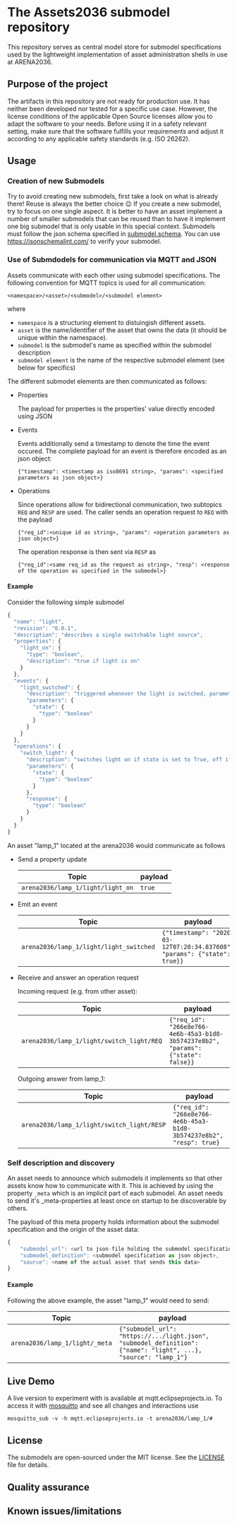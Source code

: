 # The Assets2036 submodel repository

This repository serves as central model store for submodel specifications used 
by the lightweight implementation of asset administration shells in use at ARENA2036.


## Purpose of the project

The artifacts in this repository are not ready for production use. 
It has neither been developed nor tested for a specific use case. 
However, the license conditions of the applicable Open Source licenses allow 
you to adapt the software to your needs. Before using it in a safety relevant 
setting, make sure that the software fulfills your requirements and 
adjust it according to any applicable safety standards (e.g. ISO 26262).


## Usage

### Creation of new Submodels

Try to avoid creating new submodels, first take a look on what is already there!
Reuse is always the better choice :wink:
If you create a new submodel, try to focus on one single aspect.
It is better to have an asset implement a number of smaller submodels that can 
be reused than to have it implement one big submodel that is only usable in this
special context.
Submodels must follow the json schema specified in
[submodel.schema](submodel.schema). 
You can use https://jsonschemalint.com/ to verify your submodel.

### Use of Submdodels for communication via MQTT and JSON

Assets communicate with each other using submodel specifications. The following
convention for MQTT topics is used for all communication:

`<namespace>/<asset>/<submodel>/<submodel element>`

where
- `namespace` is a structuring element to distuingish different assets. 
- `asset` is the name/identifier of the asset that owns the data (it should be unique within the namespace).
- `submodel` is the submodel's name as specified within the submodel description
- `submodel element` is the name of the respective submodel element (see below for specifics)

The different submodel elements are then communicated as follows:

- Properties
 
  The payload for properties is the properties' value directly encoded using JSON

- Events
 
  Events additionally send a timestamp to denote the time the event occured.
  The complete payload for an event is therefore encoded as an json object:

  `{"timestamp": <timestamp as iso8691 string>, "params": <specified parameters as json object>}`
  

- Operations
 
  Since operations allow for bidirectional communication, two subtopics `REQ` and `RESP` are used. The caller sends an operation request to `REQ` with the payload

  `{"req_id":<unique id as string>, "params": <operation parameters as json object>}`
  
  The operation response is then sent via `RESP` as
  
  `{"req_id":<same req_id as the request as string>, "resp": <response of the operation as specified in the submodel>}`

#### Example 

Consider the following simple submodel

```javascript
{
  "name": "light",
  "revision": "0.0.1",
  "description": "describes a single switchable light source",
  "properties": {
    "light_on": {
      "type": "boolean",
      "description": "true if light is on"
    }
  },
  "events": {
    "light_switched": {
      "description": "triggered whenever the light is switched, parameter 'state' tells if on or off",
      "parameters": {
        "state": {
          "type": "boolean"
        }
      }
    }
  },
  "operations": {
    "switch_light": {
      "description": "switches light on if state is set to True, off if state is False, returns true if operation successful",
      "parameters": {
        "state": {
          "type": "boolean"
        }
      },
      "response": {
        "type": "boolean"
      }
    }
  }
}
```

An asset "lamp_1" located at the arena2036 would communicate as follows

- Send a property update

  | Topic | payload |
  | ------ | ------ |
  | `arena2036/lamp_1/light/light_on` | `true` |

- Emit an event

  | Topic | payload |
  | ------ | ------ |
  | `arena2036/lamp_1/light/light_switched` | `{"timestamp": "2020-03-12T07:20:34.837608", "params": {"state": true}}` |
  
- Receive and answer an operation request

  Incoming request (e.g. from other asset):
  
  | Topic | payload |
  | ------ | ------ |
  | `arena2036/lamp_1/light/switch_light/REQ` | `{"req_id": "266e8e766-4e6b-45a3-b1d8-3b574237e8b2", "params": {"state": false}}` |
  
  Outgoing answer from lamp_1:
  
  | Topic | payload |
  | ------ | ------ |
  | `arena2036/lamp_1/light/switch_light/RESP` | `{"req_id": "266e8e766-4e6b-45a3-b1d8-3b574237e8b2", "resp": true}` |
  

### Self description and discovery

An asset needs to announce which submodels it implements so that other assets 
know how to communicate with it. This is achieved by using the property `_meta` which is an implicit part of each submodel.
An asset needs to send it's _meta-properties at least once on startup to be discoverable by others.

The payload of this meta property holds information about the submodel specification and the origin of the asset data:

```javascript
{
    "submodel_url": <url to json-file holding the submodel specification>,
    "submodel_definition": <submodel specification as json object>,
    "source": <name of the actual asset that sends this data>
}

```

#### Example 

Following the above example, the asset "lamp_1" would need to send:

| Topic | payload |
| ------ | ------ |
| `arena2036/lamp_1/light/_meta` | `{"submodel_url": "https://.../light.json", "submodel_definition": {"name": "light", ...}, "source": "lamp_1"}` |

## Live Demo
A live version to experiment with is available at mqtt.eclipseprojects.io. To access it with [mosquitto](https://mosquitto.org/) and see all changes and interactions use 
```
mosquitto_sub -v -h mqtt.eclipseprojects.io -t arena2036/lamp_1/#
```



## License

The submodels are open-sourced under the MIT license. See the [LICENSE](LICENSE) file for details.

## Quality assurance


## Known issues/limitations
